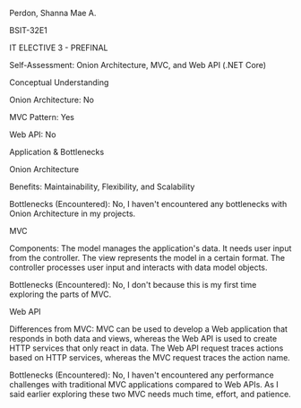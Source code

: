 Perdon, Shanna Mae A.

BSIT-32E1

IT ELECTIVE 3 - PREFINAL

Self-Assessment: Onion Architecture, MVC, and Web API (.NET Core)

Conceptual Understanding

Onion Architecture: No

MVC Pattern: Yes

Web API: No

Application & Bottlenecks

Onion Architecture

Benefits: Maintainability, Flexibility, and Scalability

Bottlenecks (Encountered): No, I haven't encountered any bottlenecks with Onion Architecture in my projects.

MVC

Components: The model manages the application's data. It needs user input from the controller. The view represents the model in a certain format. The controller processes user input and interacts with data model objects.

Bottlenecks (Encountered): No, I don't because this is my first time exploring the parts of MVC.

Web API

Differences from MVC: MVC can be used to develop a Web application that responds in both data and views, whereas the Web API is used to create HTTP services that only react in data. The Web API request traces actions based on HTTP services, whereas the MVC request traces the action name.

Bottlenecks (Encountered): No, I haven't encountered any performance challenges with traditional MVC applications compared to Web APIs. As I said earlier exploring these two MVC needs much time, effort, and patience.
